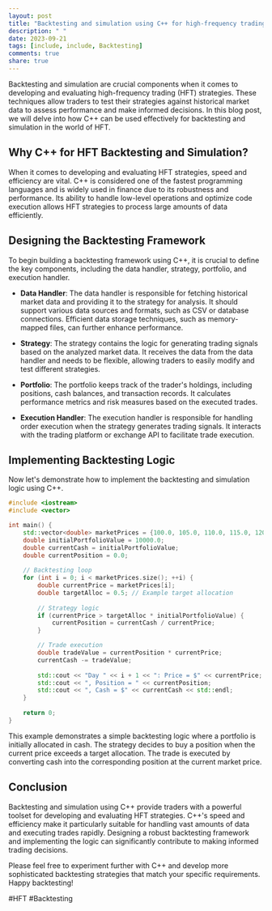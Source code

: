 ```yaml
---
layout: post
title: "Backtesting and simulation using C++ for high-frequency trading strategies"
description: " "
date: 2023-09-21
tags: [include, include, Backtesting]
comments: true
share: true
---
```


Backtesting and simulation are crucial components when it comes to developing and evaluating high-frequency trading (HFT) strategies. These techniques allow traders to test their strategies against historical market data to assess performance and make informed decisions. In this blog post, we will delve into how C++ can be used effectively for backtesting and simulation in the world of HFT.

## Why C++ for HFT Backtesting and Simulation?

When it comes to developing and evaluating HFT strategies, speed and efficiency are vital. C++ is considered one of the fastest programming languages and is widely used in finance due to its robustness and performance. Its ability to handle low-level operations and optimize code execution allows HFT strategies to process large amounts of data efficiently.

## Designing the Backtesting Framework

To begin building a backtesting framework using C++, it is crucial to define the key components, including the data handler, strategy, portfolio, and execution handler.

* **Data Handler**: The data handler is responsible for fetching historical market data and providing it to the strategy for analysis. It should support various data sources and formats, such as CSV or database connections. Efficient data storage techniques, such as memory-mapped files, can further enhance performance.

* **Strategy**: The strategy contains the logic for generating trading signals based on the analyzed market data. It receives the data from the data handler and needs to be flexible, allowing traders to easily modify and test different strategies.

* **Portfolio**: The portfolio keeps track of the trader's holdings, including positions, cash balances, and transaction records. It calculates performance metrics and risk measures based on the executed trades.

* **Execution Handler**: The execution handler is responsible for handling order execution when the strategy generates trading signals. It interacts with the trading platform or exchange API to facilitate trade execution.

## Implementing Backtesting Logic

Now let's demonstrate how to implement the backtesting and simulation logic using C++. 

```cpp
#include <iostream>
#include <vector>

int main() {
    std::vector<double> marketPrices = {100.0, 105.0, 110.0, 115.0, 120.0};
    double initialPortfolioValue = 10000.0;
    double currentCash = initialPortfolioValue;
    double currentPosition = 0.0;
    
    // Backtesting loop
    for (int i = 0; i < marketPrices.size(); ++i) {
        double currentPrice = marketPrices[i];
        double targetAlloc = 0.5; // Example target allocation
        
        // Strategy logic
        if (currentPrice > targetAlloc * initialPortfolioValue) {
            currentPosition = currentCash / currentPrice;
        }

        // Trade execution
        double tradeValue = currentPosition * currentPrice;
        currentCash -= tradeValue;
        
        std::cout << "Day " << i + 1 << ": Price = $" << currentPrice;
        std::cout << ", Position = " << currentPosition;
        std::cout << ", Cash = $" << currentCash << std::endl;
    }
    
    return 0;
}
```

This example demonstrates a simple backtesting logic where a portfolio is initially allocated in cash. The strategy decides to buy a position when the current price exceeds a target allocation. The trade is executed by converting cash into the corresponding position at the current market price.

## Conclusion

Backtesting and simulation using C++ provide traders with a powerful toolset for developing and evaluating HFT strategies. C++'s speed and efficiency make it particularly suitable for handling vast amounts of data and executing trades rapidly. Designing a robust backtesting framework and implementing the logic can significantly contribute to making informed trading decisions.

Please feel free to experiment further with C++ and develop more sophisticated backtesting strategies that match your specific requirements. Happy backtesting!

#HFT #Backtesting